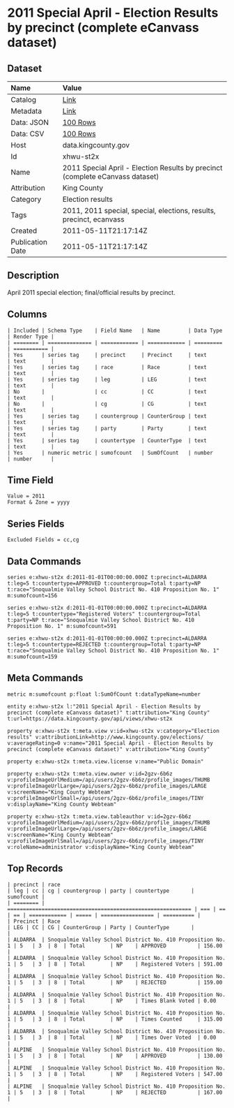 # 2011 Special April - Election Results by precinct (complete eCanvass dataset)

## Dataset

| Name | Value |
| :--- | :---- |
| Catalog | [Link](https://catalog.data.gov/dataset/election-results-april-26-2011-special-33d5d) |
| Metadata | [Link](https://data.kingcounty.gov/api/views/xhwu-st2x) |
| Data: JSON | [100 Rows](https://data.kingcounty.gov/api/views/xhwu-st2x/rows.json?max_rows=100) |
| Data: CSV | [100 Rows](https://data.kingcounty.gov/api/views/xhwu-st2x/rows.csv?max_rows=100) |
| Host | data.kingcounty.gov |
| Id | xhwu-st2x |
| Name | 2011 Special April - Election Results by precinct (complete eCanvass dataset) |
| Attribution | King County |
| Category | Election results |
| Tags | 2011, 2011 special, special, elections, results, precinct, ecanvass |
| Created | 2011-05-11T21:17:14Z |
| Publication Date | 2011-05-11T21:17:14Z |

## Description

April 2011 special election; final/official results by precinct.

## Columns

```ls
| Included | Schema Type    | Field Name   | Name         | Data Type | Render Type |
| ======== | ============== | ============ | ============ | ========= | =========== |
| Yes      | series tag     | precinct     | Precinct     | text      | text        |
| Yes      | series tag     | race         | Race         | text      | text        |
| Yes      | series tag     | leg          | LEG          | text      | text        |
| No       |                | cc           | CC           | text      | text        |
| No       |                | cg           | CG           | text      | text        |
| Yes      | series tag     | countergroup | CounterGroup | text      | text        |
| Yes      | series tag     | party        | Party        | text      | text        |
| Yes      | series tag     | countertype  | CounterType  | text      | text        |
| Yes      | numeric metric | sumofcount   | SumOfCount   | number    | number      |
```

## Time Field

```ls
Value = 2011
Format & Zone = yyyy
```

## Series Fields

```ls
Excluded Fields = cc,cg
```

## Data Commands

```ls
series e:xhwu-st2x d:2011-01-01T00:00:00.000Z t:precinct=ALDARRA t:leg=5 t:countertype=APPROVED t:countergroup=Total t:party=NP t:race="Snoqualmie Valley School District No. 410 Proposition No. 1" m:sumofcount=156

series e:xhwu-st2x d:2011-01-01T00:00:00.000Z t:precinct=ALDARRA t:leg=5 t:countertype="Registered Voters" t:countergroup=Total t:party=NP t:race="Snoqualmie Valley School District No. 410 Proposition No. 1" m:sumofcount=591

series e:xhwu-st2x d:2011-01-01T00:00:00.000Z t:precinct=ALDARRA t:leg=5 t:countertype=REJECTED t:countergroup=Total t:party=NP t:race="Snoqualmie Valley School District No. 410 Proposition No. 1" m:sumofcount=159
```

## Meta Commands

```ls
metric m:sumofcount p:float l:SumOfCount t:dataTypeName=number

entity e:xhwu-st2x l:"2011 Special April - Election Results by precinct (complete eCanvass dataset)" t:attribution="King County" t:url=https://data.kingcounty.gov/api/views/xhwu-st2x

property e:xhwu-st2x t:meta.view v:id=xhwu-st2x v:category="Election results" v:attributionLink=http://www.kingcounty.gov/elections/ v:averageRating=0 v:name="2011 Special April - Election Results by precinct (complete eCanvass dataset)" v:attribution="King County"

property e:xhwu-st2x t:meta.view.license v:name="Public Domain"

property e:xhwu-st2x t:meta.view.owner v:id=2gzv-6b6z v:profileImageUrlMedium=/api/users/2gzv-6b6z/profile_images/THUMB v:profileImageUrlLarge=/api/users/2gzv-6b6z/profile_images/LARGE v:screenName="King County Webteam" v:profileImageUrlSmall=/api/users/2gzv-6b6z/profile_images/TINY v:displayName="King County Webteam"

property e:xhwu-st2x t:meta.view.tableauthor v:id=2gzv-6b6z v:profileImageUrlMedium=/api/users/2gzv-6b6z/profile_images/THUMB v:profileImageUrlLarge=/api/users/2gzv-6b6z/profile_images/LARGE v:screenName="King County Webteam" v:profileImageUrlSmall=/api/users/2gzv-6b6z/profile_images/TINY v:roleName=administrator v:displayName="King County Webteam"
```

## Top Records

```ls
| precinct | race                                                        | leg | cc | cg | countergroup | party | countertype       | sumofcount | 
| ======== | =========================================================== | === | == | == | ============ | ===== | ================= | ========== | 
| Precinct | Race                                                        | LEG | CC | CG | CounterGroup | Party | CounterType       |            | 
| ALDARRA  | Snoqualmie Valley School District No. 410 Proposition No. 1 | 5   | 3  | 8  | Total        | NP    | APPROVED          | 156.00     | 
| ALDARRA  | Snoqualmie Valley School District No. 410 Proposition No. 1 | 5   | 3  | 8  | Total        | NP    | Registered Voters | 591.00     | 
| ALDARRA  | Snoqualmie Valley School District No. 410 Proposition No. 1 | 5   | 3  | 8  | Total        | NP    | REJECTED          | 159.00     | 
| ALDARRA  | Snoqualmie Valley School District No. 410 Proposition No. 1 | 5   | 3  | 8  | Total        | NP    | Times Blank Voted | 0.00       | 
| ALDARRA  | Snoqualmie Valley School District No. 410 Proposition No. 1 | 5   | 3  | 8  | Total        | NP    | Times Counted     | 315.00     | 
| ALDARRA  | Snoqualmie Valley School District No. 410 Proposition No. 1 | 5   | 3  | 8  | Total        | NP    | Times Over Voted  | 0.00       | 
| ALPINE   | Snoqualmie Valley School District No. 410 Proposition No. 1 | 5   | 3  | 8  | Total        | NP    | APPROVED          | 130.00     | 
| ALPINE   | Snoqualmie Valley School District No. 410 Proposition No. 1 | 5   | 3  | 8  | Total        | NP    | Registered Voters | 547.00     | 
| ALPINE   | Snoqualmie Valley School District No. 410 Proposition No. 1 | 5   | 3  | 8  | Total        | NP    | REJECTED          | 167.00     | 
```
